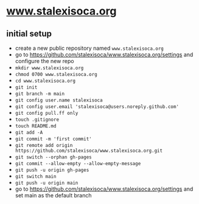# www.stalexisoca.org

## initial setup

- create a new public repository named `www.stalexisoca.org`
- go to https://github.com/stalexisoca/www.stalexisoca.org/settings and configure the new repo
- `mkdir www.stalexisoca.org`
- `chmod 0700 www.stalexisoca.org`
- `cd www.stalexisoca.org`
- `git init`
- `git branch -m main`
- `git config user.name stalexisoca`
- `git config user.email 'stalexisoca@users.noreply.github.com'`
- `git config pull.ff only`
- `touch .gitignore`
- `touch README.md`
- `git add -A`
- `git commit -m 'first commit'`
- `git remote add origin https://github.com/stalexisoca/www.stalexisoca.org.git`
- `git switch --orphan gh-pages`
- `git commit --allow-empty --allow-empty-message`
- `git push -u origin gh-pages`
- `git switch main`
- `git push -u origin main`
- go to https://github.com/stalexisoca/www.stalexisoca.org/settings and set main as the default branch

